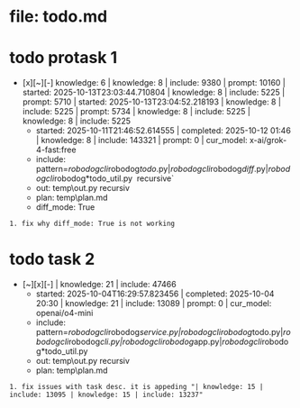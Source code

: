 # file: todo.md


# todo  protask 1
- [x][~][-] knowledge: 6 | knowledge: 8 | include: 9380 | prompt: 10160 | started: 2025-10-13T23:03:44.710804 | knowledge: 8 | include: 5225 | prompt: 5710 | started: 2025-10-13T23:04:52.218193 | knowledge: 8 | include: 5225 | prompt: 5734 | knowledge: 8 | include: 5225 | knowledge: 8 | include: 5225
  - started: 2025-10-11T21:46:52.614555 | completed: 2025-10-12 01:46 | knowledge: 8 | include: 143321 | prompt: 0 | cur_model: x-ai/grok-4-fast:free
  - include: pattern=*robodogcli*robodog*todo*.py|*robodogcli*robodog*diff*.py|*robodogcli*robodog*todo_util.py  recursive`
  - out: temp\out.py recursiv 
  - plan: temp\plan.md
  - diff_mode: True
```knowledge
1. fix why diff_mode: True is not working

``` 



# todo  task 2
- [~][x][-]  | knowledge: 21 | include: 47466
  - started: 2025-10-04T16:29:57.823456 | completed: 2025-10-04 20:30 | knowledge: 21 | include: 13089 | prompt: 0 | cur_model: openai/o4-mini
  - include: pattern=*robodogcli*robodog*service.py|*robodogcli*robodog*todo.py|*robodogcli*robodog*cli.py|*robodogcli*robodog*app.py|*robodogcli*robodog*todo_util.py 
  - out: temp\out.py recursiv 
  - plan: temp\plan.md
```knowledge
1. fix issues with task desc. it is appeding "| knowledge: 15 | include: 13095 | knowledge: 15 | include: 13237"
``` 